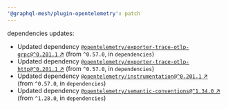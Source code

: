 ```yaml
---
'@graphql-mesh/plugin-opentelemetry': patch
---
```


dependencies updates: 

- Updated dependency [`@opentelemetry/exporter-trace-otlp-grpc@^0.201.1` ↗︎](https://www.npmjs.com/package/@opentelemetry/exporter-trace-otlp-grpc/v/0.201.1) (from `^0.57.0`, in `dependencies`)
- Updated dependency [`@opentelemetry/exporter-trace-otlp-http@^0.201.1` ↗︎](https://www.npmjs.com/package/@opentelemetry/exporter-trace-otlp-http/v/0.201.1) (from `^0.57.0`, in `dependencies`)
- Updated dependency [`@opentelemetry/instrumentation@^0.201.1` ↗︎](https://www.npmjs.com/package/@opentelemetry/instrumentation/v/0.201.1) (from `^0.57.0`, in `dependencies`)
- Updated dependency [`@opentelemetry/semantic-conventions@^1.34.0` ↗︎](https://www.npmjs.com/package/@opentelemetry/semantic-conventions/v/1.34.0) (from `^1.28.0`, in `dependencies`)
